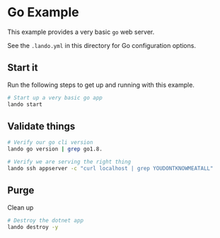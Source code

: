 Go Example
==========

This example provides a very basic `go` web server.

See the `.lando.yml` in this directory for Go configuration options.

Start it
--------

Run the following steps to get up and running with this example.

```bash
# Start up a very basic go app
lando start
```

Validate things
---------------

```bash
# Verify our go cli version
lando go version | grep go1.8.

# Verify we are serving the right thing
lando ssh appserver -c "curl localhost | grep YOUDONTKNOWMEATALL"
```

Purge
-----

Clean up

```bash
# Destroy the dotnet app
lando destroy -y
```
